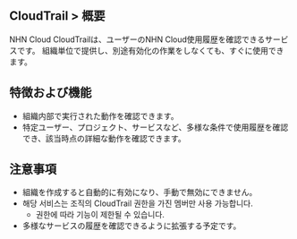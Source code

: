 ## CloudTrail > 概要

NHN Cloud CloudTrailは、ユーザーのNHN Cloud使用履歴を確認できるサービスです。
組織単位で提供し、別途有効化の作業をしなくても、すぐに使用できます。

## 特徴および機能
* 組織内部で実行された動作を確認できます。
* 特定ユーザー、プロジェクト、サービスなど、多様な条件で使用履歴を確認でき、該当時点の詳細な動作を確認できます。

## 注意事項
* 組織を作成すると自動的に有効になり、手動で無効にできません。
* 해당 서비스는 조직의 CloudTrail 권한을 가진 멤버만 사용 가능합니다.
  * 권한에 따라 기능이 제한될 수 있습니다.
* 多様なサービスの履歴を確認できるように拡張する予定です。